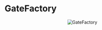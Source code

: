 # GateFactory

<p align="center">
  <img src="https://raw.githubusercontent.com/mertyildiran/GateFactory/master/docs/img/factory.png" alt="GateFactory"/>
</p>
